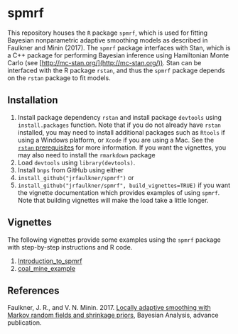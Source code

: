 # spmrf

This repository houses the `R` package `spmrf`, which is used for fitting Bayesian nonparametric adaptive smoothing models as described in Faulkner and Minin (2017).  The `spmrf` package interfaces with Stan, which is a C++ package for performing Bayesian inference using Hamiltonian Monte Carlo (see [http://mc-stan.org/](http://mc-stan.org/)).  Stan can be interfaced with the R package `rstan`, and thus the `spmrf` package depends on the `rstan` package to fit models.

## Installation
1. Install package dependency `rstan` and install package `devtools` using `install.packages` function.  Note that if you do not already have `rstan` installed, you may need to install additional packages such as `Rtools` if using a Windows platform, or `Xcode` if you are using a Mac.  See the [`rstan` prerequisites](https://github.com/stan-dev/rstan/wiki/RStan-Getting-Started#prerequisites) for more information.  If you want the vignettes, you may also need to install the `rmarkdown` package
2. Load `devtools` using `library(devtools)`.
3. Install `bnps` from GitHub using either
  1. `install_github("jrfaulkner/spmrf")` or
  2. `install_github("jrfaulkner/spmrf", build_vignettes=TRUE)` if you want the vignette documentation which provides examples of using `spmrf`.  Note that building vignettes will make the load take a little longer.

## Vignettes
The following vignettes provide some examples using the `spmrf` package with step-by-step instructions and R code. 

1. [Introduction_to_spmrf](https://github.com/jrfaulkner/spmrf/blob/master/vignettes/introduction_to_spmrf.Rmd)
2. [coal_mine_example](https://github.com/jrfaulkner/spmrf/blob/master/vignettes/coal_mining_example.Rmd)

## References
Faulkner, J. R., and V. N. Minin. 2017. [Locally adaptive smoothing with Markov random fields and shrinkage priors](http://projecteuclid.org/euclid.ba/1487905413), Bayesian Analysis, advance publication.
